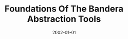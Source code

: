 ---
title: "Foundations Of The Bandera Abstraction Tools"
date: 2002-01-01
venue: "The Essence of Computation, Complexity, Analysis, Transformation. Essays Dedicated to Neil D. Jones [on occasion of his 60th birthday]"
paperurl: https://doi.org/10.1007/3-540-36377-7_9
authors: "John Hatcliff, Matthew B Dwyer, Corina S Pasareanu and Robby"
awards: ""
---